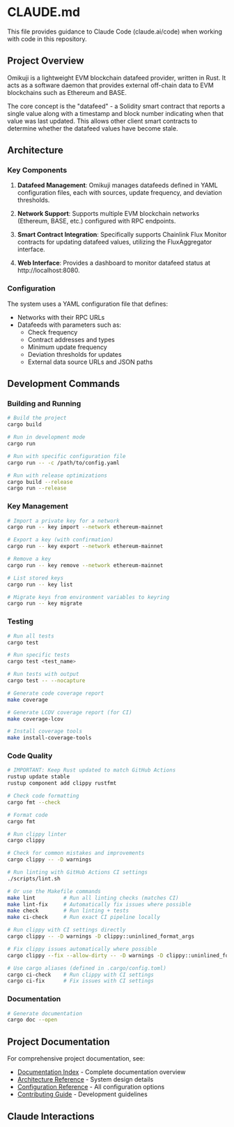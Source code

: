 # CLAUDE.md

This file provides guidance to Claude Code (claude.ai/code) when working with code in this repository.

## Project Overview

Omikuji is a lightweight EVM blockchain datafeed provider, written in Rust. It acts as a software daemon that provides external off-chain data to EVM blockchains such as Ethereum and BASE.

The core concept is the "datafeed" - a Solidity smart contract that reports a single value along with a timestamp and block number indicating when that value was last updated. This allows other client smart contracts to determine whether the datafeed values have become stale.

## Architecture

### Key Components

1. **Datafeed Management**: Omikuji manages datafeeds defined in YAML configuration files, each with sources, update frequency, and deviation thresholds.

2. **Network Support**: Supports multiple EVM blockchain networks (Ethereum, BASE, etc.) configured with RPC endpoints.

3. **Smart Contract Integration**: Specifically supports Chainlink Flux Monitor contracts for updating datafeed values, utilizing the FluxAggregator interface.

4. **Web Interface**: Provides a dashboard to monitor datafeed status at http://localhost:8080.

### Configuration

The system uses a YAML configuration file that defines:
- Networks with their RPC URLs
- Datafeeds with parameters such as:
  - Check frequency
  - Contract addresses and types
  - Minimum update frequency
  - Deviation thresholds for updates
  - External data source URLs and JSON paths

## Development Commands

### Building and Running

```bash
# Build the project
cargo build

# Run in development mode
cargo run

# Run with specific configuration file
cargo run -- -c /path/to/config.yaml

# Run with release optimizations
cargo build --release
cargo run --release
```

### Key Management

```bash
# Import a private key for a network
cargo run -- key import --network ethereum-mainnet

# Export a key (with confirmation)
cargo run -- key export --network ethereum-mainnet

# Remove a key
cargo run -- key remove --network ethereum-mainnet

# List stored keys
cargo run -- key list

# Migrate keys from environment variables to keyring
cargo run -- key migrate
```

### Testing

```bash
# Run all tests
cargo test

# Run specific tests
cargo test <test_name>

# Run tests with output
cargo test -- --nocapture

# Generate code coverage report
make coverage

# Generate LCOV coverage report (for CI)
make coverage-lcov

# Install coverage tools
make install-coverage-tools
```

### Code Quality

```bash
# IMPORTANT: Keep Rust updated to match GitHub Actions
rustup update stable
rustup component add clippy rustfmt

# Check code formatting
cargo fmt --check

# Format code
cargo fmt

# Run clippy linter
cargo clippy

# Check for common mistakes and improvements
cargo clippy -- -D warnings

# Run linting with GitHub Actions CI settings
./scripts/lint.sh

# Or use the Makefile commands
make lint         # Run all linting checks (matches CI)
make lint-fix     # Automatically fix issues where possible
make check        # Run linting + tests
make ci-check     # Run exact CI pipeline locally

# Run clippy with CI settings directly
cargo clippy -- -D warnings -D clippy::uninlined_format_args

# Fix clippy issues automatically where possible
cargo clippy --fix --allow-dirty -- -D warnings -D clippy::uninlined_format_args

# Use cargo aliases (defined in .cargo/config.toml)
cargo ci-check    # Run clippy with CI settings
cargo ci-fix      # Fix issues with CI settings
```

### Documentation

```bash
# Generate documentation
cargo doc --open
```

## Project Documentation

For comprehensive project documentation, see:
- [Documentation Index](docs/README.md) - Complete documentation overview
- [Architecture Reference](docs/reference/architecture.md) - System design details
- [Configuration Reference](docs/reference/configuration.md) - All configuration options
- [Contributing Guide](docs/development/contributing.md) - Development guidelines

## Claude Interactions

